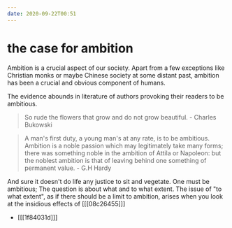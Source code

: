 ```yaml
---
date: 2020-09-22T00:51
---
```


# the case for ambition


Ambition is a crucial aspect of our society. Apart from a few exceptions like Christian monks or maybe Chinese society at some distant past, ambition has been  a crucial and obvious component of humans.

The evidence abounds in literature of authors provoking their readers to be ambitious.

> So rude the flowers that grow and do not grow beautiful. - Charles Bukowski  


> A man's first duty, a young man's at any rate, is to be ambitious. Ambition is a noble passion which may legitimately take many forms; there was something noble in the ambition of Attila or Napoleon: but the noblest ambition is that of leaving behind one something of permanent value. - G.H Hardy

And sure it doesn't do life any justice to sit and vegetate. One must be ambitious; The question is about what and to what extent.
The issue of "to what extent", as if there should be a limit to ambition, arises when you look at the insidious effects of [[[08c26455]]]

- [[[1f84031d]]]
